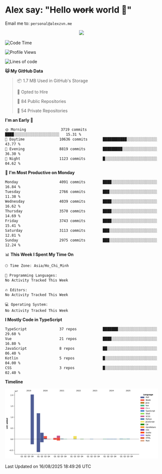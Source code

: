 # Alex say: "Hello ~~work~~ world 🐾"
Email me to: `personal@alexzvn.me`


<p align=center>
  <a href="https://skillicons.dev">
    <img src="https://skillicons.dev/icons?i=ts,js,php,nodejs,bun,vue,nuxt,react,svelte,tauri,laravel,rust,mongodb,docker,electron,redis,rabbitmq,tailwind,git,cloudflare,elysia,mysql,nginx,rollupjs,sentry,ubuntu,yarn,html,css,vite" />
  </a>
</p>

<!--START_SECTION:waka-->
![Code Time](http://img.shields.io/badge/Code%20Time-1%2C066%20hrs%2055%20mins-blue)

![Profile Views](http://img.shields.io/badge/Profile%20Views-0-blue)

![Lines of code](https://img.shields.io/badge/From%20Hello%20World%20I%27ve%20Written-40.8%20million%20lines%20of%20code-blue)

**🐱 My GitHub Data** 

> 📦 1.7 MB Used in GitHub's Storage 
 > 
> 💼 Opted to Hire
 > 
> 📜 84 Public Repositories 
 > 
> 🔑 54 Private Repositories 
 > 
**I'm an Early 🐤** 

```text
🌞 Morning                3719 commits        ████░░░░░░░░░░░░░░░░░░░░░   15.31 % 
🌆 Daytime                10636 commits       ███████████░░░░░░░░░░░░░░   43.77 % 
🌃 Evening                8819 commits        █████████░░░░░░░░░░░░░░░░   36.30 % 
🌙 Night                  1123 commits        █░░░░░░░░░░░░░░░░░░░░░░░░   04.62 % 
```
📅 **I'm Most Productive on Monday** 

```text
Monday                   4091 commits        ████░░░░░░░░░░░░░░░░░░░░░   16.84 % 
Tuesday                  2766 commits        ███░░░░░░░░░░░░░░░░░░░░░░   11.38 % 
Wednesday                4039 commits        ████░░░░░░░░░░░░░░░░░░░░░   16.62 % 
Thursday                 3570 commits        ████░░░░░░░░░░░░░░░░░░░░░   14.69 % 
Friday                   3743 commits        ████░░░░░░░░░░░░░░░░░░░░░   15.41 % 
Saturday                 3113 commits        ███░░░░░░░░░░░░░░░░░░░░░░   12.81 % 
Sunday                   2975 commits        ███░░░░░░░░░░░░░░░░░░░░░░   12.24 % 
```


📊 **This Week I Spent My Time On** 

```text
🕑︎ Time Zone: Asia/Ho_Chi_Minh

💬 Programming Languages: 
No Activity Tracked This Week

🔥 Editors: 
No Activity Tracked This Week

💻 Operating System: 
No Activity Tracked This Week
```

**I Mostly Code in TypeScript** 

```text
TypeScript               37 repos            ███████░░░░░░░░░░░░░░░░░░   29.60 % 
Vue                      21 repos            ████░░░░░░░░░░░░░░░░░░░░░   16.80 % 
JavaScript               8 repos             ██░░░░░░░░░░░░░░░░░░░░░░░   06.40 % 
Kotlin                   5 repos             █░░░░░░░░░░░░░░░░░░░░░░░░   04.00 % 
CSS                      3 repos             █░░░░░░░░░░░░░░░░░░░░░░░░   02.40 % 
```



**Timeline**

![Lines of Code chart](https://raw.githubusercontent.com/alexzvn/alexzvn/main/assets/bar_graph.png)


 Last Updated on 16/08/2025 18:49:26 UTC
<!--END_SECTION:waka-->
